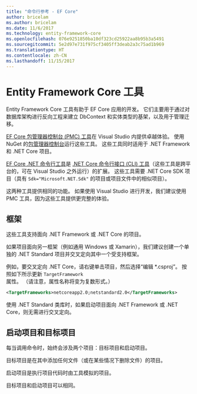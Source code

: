 ```yaml
---
title: "命令行参考 - EF Core"
author: bricelam
ms.author: bricelam
ms.date: 11/6/2017
ms.technology: entity-framework-core
ms.openlocfilehash: 076e9251850ba10df323cd25922aa8b95b3a5491
ms.sourcegitcommit: 5e2d97e731f975cf3405ff3deab2a3c75ad1b969
ms.translationtype: HT
ms.contentlocale: zh-CN
ms.lasthandoff: 11/15/2017
---
```

<a name="entity-framework-core-tools"></a>Entity Framework Core 工具
===========================
Entity Framework Core 工具有助于 EF Core 应用的开发。 它们主要用于通过对数据库架构进行反向工程来建立 DbContext 和实体类型的基架，以及用于管理迁移。

[EF Core 包管理器控制台 (PMC) 工具][1]在 Visual Studio 内提供卓越体验。 使用 NuGet 的[包管理器控制台][2]运行这些工具。 这些工具同时适用于 .NET Framework 和 .NET Core 项目。

[EF Core .NET 命令行工具][3]是 [.NET Core 命令行接口 (CLI) 工具][4]（这些工具是跨平台的，可在 Visual Studio 之外运行）的扩展。 这些工具需要 .NET Core SDK 项目（具有 `Sdk="Microsoft.NET.Sdk"` 的项目或项目文件中的相似项目）。

这两种工具提供相同的功能。 如果使用 Visual Studio 进行开发，我们建议使用 PMC 工具，因为这些工具提供更完整的体验。

<a name="frameworks"></a>框架
----------
这些工具支持面向 .NET Framework 或 .NET Core 的项目。

如果项目面向另一框架（例如通用 Windows 或 Xamarin），我们建议创建一个单独的 .NET Standard 项目并交叉定向其中一个受支持框架。

例如，要交叉定向 .NET Core，请右键单击项目，然后选择“编辑 \*.csproj”。 按照如下所示更新 `TargetFramework` 属性。 （请注意，属性名称将变为复数形式。）

``` xml
<TargetFrameworks>netcoreapp2.0;netstandard2.0</TargetFrameworks>
```

使用 .NET Standard 类库时，如果启动项目面向 .NET Framework 或 .NET Core，则无需进行交叉定向。

<a name="startup-and-target-projects"></a>启动项目和目标项目
---------------------------
每当调用命令时，始终会涉及两个项目：目标项目和启动项目。

目标项目是在其中添加任何文件（或在某些情况下删除文件）的项目。

启动项目是执行项目代码时由工具模拟的项目。

目标项目和启动项目可以相同。


  [1]: powershell.md
  [2]: https://docs.microsoft.com/nuget/tools/package-manager-console
  [3]: dotnet.md
  [4]: https://docs.microsoft.com/dotnet/core/tools/
